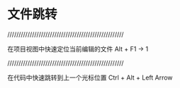 # 文件跳转
////////////////////////////////////////////////////

在项目视图中快速定位当前编辑的文件
Alt + F1 → 1

////////////////////////////////////////////////////

在代码中快速跳转到上一个光标位置
Ctrl + Alt + Left Arrow


